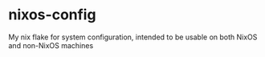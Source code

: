 # nixos-config
My nix flake for system configuration, intended to be usable on both NixOS and non-NixOS machines

